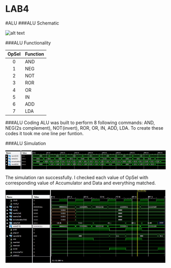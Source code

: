 LAB4
====
#ALU
###ALU Schematic 

![alt text](http://s27.postimg.org/a0l3aeehv/2014_04_14_22_05_08.jpg)

###ALU Functionality 

| OpSel| Function 
|:----:|:----
| 0 | AND
| 1 | NEG
| 2 | NOT
| 3 | ROR
| 4 | OR
| 5 | IN 
| 6 | ADD
| 7 | LDA

###ALU Coding
ALU was built to perform 8 following commands: AND, NEG(2s complement), NOT(invert), ROR, OR, IN, ADD, LDA. To create these codes it took me one line per funtion. 

###ALU Simulation

![alt text](https://raw.githubusercontent.com/gytenis98/LAB4/master/Capture.JPG)

The simulation ran successfully. I checked each value of OpSel with corresponding value of Accumulator and Data and everything matched. 

![alt text](https://raw.githubusercontent.com/gytenis98/LAB4/master/Datapath_screen.JPG)
